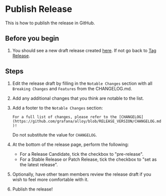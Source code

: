 # Publish Release

This is how to publish the release in GitHub.

## Before you begin

1. You should see a new draft release created [here](https://github.com/grafana/alloy/releases). If not go back to [Tag Release](./4-tag-release.md).

## Steps

1. Edit the release draft by filling in the `Notable Changes` section with all `Breaking Changes` and `Features` from the CHANGELOG.md.

2. Add any additional changes that you think are notable to the list.

3. Add a footer to the `Notable Changes` section:

    `For a full list of changes, please refer to the [CHANGELOG](https://github.com/grafana/alloy/blob/RELEASE_VERSION/CHANGELOG.md)!`

    Do not substitute the value for `CHANGELOG`.

4. At the bottom of the release page, perform the following:
    - For a Release Candidate, tick the checkbox to "pre-release".
    - For a Stable Release or Patch Release, tick the checkbox to "set as the latest release".

5. Optionally, have other team members review the release draft if you wish
   to feel more comfortable with it.

6. Publish the release!
